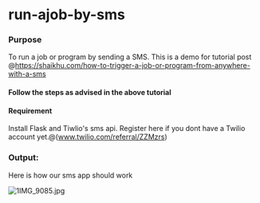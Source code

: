 # run-ajob-by-sms

### Purpose
To run a job or program by sending a SMS. 
This is a demo for tutorial post @https://shaikhu.com/how-to-trigger-a-job-or-program-from-anywhere-with-a-sms
#### Follow the steps as advised in the above tutorial

#### Requirement
Install Flask and Tiwlio's sms api.
Register here if you dont have a Twilio account yet.@(www.twilio.com/referral/ZZMzrs)
### Output:
Here is how our sms app should work

![1IMG_9085.jpg](https://cdn.hashnode.com/res/hashnode/image/upload/v1604266100085/FuxnbdSlP.jpeg)
